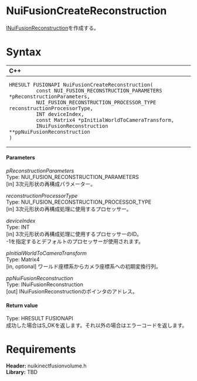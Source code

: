 NuiFusionCreateReconstruction  
=============================  

[INuiFusionReconstruction](../Interfaces/INuiFusionReconstruction.md)を作成する。 <span id="syntaxSection"></span>

Syntax  
======  

<table>
<colgroup>
<col width="100%" />
</colgroup>
<thead>
<tr class="header">
<th align="left">C++</th>
</tr>
</thead>
<tbody>
<tr class="odd">
<td align="left"><pre><code>HRESULT FUSIONAPI NuiFusionCreateReconstruction(  
         const NUI_FUSION_RECONSTRUCTION_PARAMETERS *pReconstructionParameters,  
         NUI_FUSION_RECONSTRUCTION_PROCESSOR_TYPE reconstructionProcessorType,  
         INT deviceIndex,  
         const Matrix4 *pInitialWorldToCameraTransform,  
         INuiFusionReconstruction **ppNuiFusionReconstruction  
)</code></pre></td>
</tr>
</tbody>
</table>

<span id="ID4EL"></span>
#### Parameters  

*pReconstructionParameters*    
Type: NUI\_FUSION\_RECONSTRUCTION\_PARAMETERS  
[in] 3次元形状の再構成パラメーター。  

*reconstructionProcessorType*    
Type: NUI\_FUSION\_RECONSTRUCTION\_PROCESSOR\_TYPE  
[in] 3次元形状の再構成処理に使用するプロセッサー。  

*deviceIndex*    
Type: INT  
[in] 3次元形状の再構成処理に使用するプロセッサーのID。  
-1を指定するとデフォルトのプロセッサーが使用されます。  

*pInitialWorldToCameraTransform*    
Type: Matrix4  
[in, optional] ワールド座標系からカメラ座標系への初期変換行列。  

*ppNuiFusionReconstruction*    
Type: INuiFusionReconstruction  
[out] INuiFusionReconstructionのポインタのアドレス。  

<span id="ID4ES"></span>
#### Return value  

Type: HRESULT FUSIONAPI  
成功した場合はS\_OKを返します。それ以外の場合はエラーコードを返します。  

<span id="requirements"></span>

Requirements  
============  

**Header:** nuikinectfusionvolume.h  
**Library:** TBD  



<!--Please do not edit the data in the comment block below.-->
<!--
TOCTitle : NuiFusionCreateReconstruction
RLTitle : NuiFusionCreateReconstruction
KeywordK : NuiFusionCreateReconstruction
KeywordF : NuiFusionCreateReconstruction
KeywordF : Microsoft.Kinect.nuikinectfusionvolume.NuiFusionCreateReconstruction(NUI_FUSION_RECONSTRUCTION_PARAMETERS,NUI_FUSION_RECONSTRUCTION_PROCESSOR_TYPE,INT,Matrix4,INuiFusionReconstruction@)
KeywordA : M:Microsoft.Kinect.nuikinectfusionvolume.NuiFusionCreateReconstruction(NUI_FUSION_RECONSTRUCTION_PARAMETERS,NUI_FUSION_RECONSTRUCTION_PROCESSOR_TYPE,INT,Matrix4,INuiFusionReconstruction@)
AssetID : M:Microsoft.Kinect.nuikinectfusionvolume.NuiFusionCreateReconstruction(NUI_FUSION_RECONSTRUCTION_PARAMETERS,NUI_FUSION_RECONSTRUCTION_PROCESSOR_TYPE,INT,Matrix4,INuiFusionReconstruction@)
Locale : en-us
CommunityContent : 1
APIType : Managed
APILocation : 
APIName : Microsoft.Kinect.nuikinectfusionvolume.NuiFusionCreateReconstruction
TargetOS : Windows
TopicType : kbSyntax
DevLang : C++
DocSet : K4Wv2
ProjType : K4Wv2Proj
Technology : Kinect for Windows
Product : Kinect for Windows SDK v2
productversion : 20
-->
